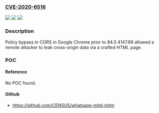 ### [CVE-2020-6516](https://cve.mitre.org/cgi-bin/cvename.cgi?name=CVE-2020-6516)
![](https://img.shields.io/static/v1?label=Product&message=Chrome&color=blue)
![](https://img.shields.io/static/v1?label=Version&message=%3C%2084.0.4147.89%20&color=brighgreen)
![](https://img.shields.io/static/v1?label=Vulnerability&message=Policy%20bypass&color=brighgreen)

### Description

Policy bypass in CORS in Google Chrome prior to 84.0.4147.89 allowed a remote attacker to leak cross-origin data via a crafted HTML page.

### POC

#### Reference
No POC found.

#### Github
- https://github.com/CENSUS/whatsapp-mitd-mitm


